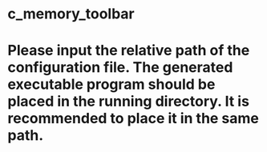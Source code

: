 # c_memory_toolbar

# Please input the relative path of the configuration file. The generated executable program should be placed in the running directory. It is recommended to place it in the same path.
